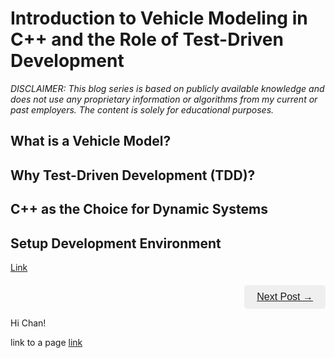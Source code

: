 <style>
  #next-post-container{
    text-align: right;
    margin-top: 20px;
  }
  #next-post-button {
    padding: 10px 20px;
    color: white;
    border: none;
    border-radius: 5px;
    font-size: 16px;
    cursor: pointer;
    transition: background-color 0.3s ease;
  }

  #next-post-button:hover {
    background-color: #005a99;
  }
</style>

# Introduction to Vehicle Modeling in C++ and the Role of Test-Driven Development

*DISCLAIMER: This blog series is based on publicly available knowledge and does
not use any proprietary information or algorithms from my current or past
employers. The content is solely for educational purposes.*

## What is a Vehicle Model?

## Why Test-Driven Development (TDD)?

## C++ as the Choice for Dynamic Systems

## Setup Development Environment

<a href="./c++/vehicle modeling/tdd/2025/01/04/introduction-to-tdd-for-vehicle-models-in-cpp.html">Link</a>


<div id="next-post-container">
  <button id="next-post-button" style=""><a href="./c++/vehicle modeling/tdd/2025/01/04/introduction-to-tdd-for-vehicle-models-in-cpp.html">Next Post → </a></button>
</div>

Hi Chan!

link to a page [link](./_posts/2025-01-04-introduction-to-tdd-for-vehicle-models-in-cpp.md)
